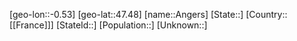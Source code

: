 ﻿---
location: [47.48,-0.53]
type: City
tags:
- geo/City


SpocWebEntityId: 28828
isDeleted: false
confidential: public

---
[geo-lon::-0.53]
[geo-lat::47.48]
[name::Angers]
[State::]
[Country::[[France]]]
[StateId::]
[Population::]
[Unknown::]

